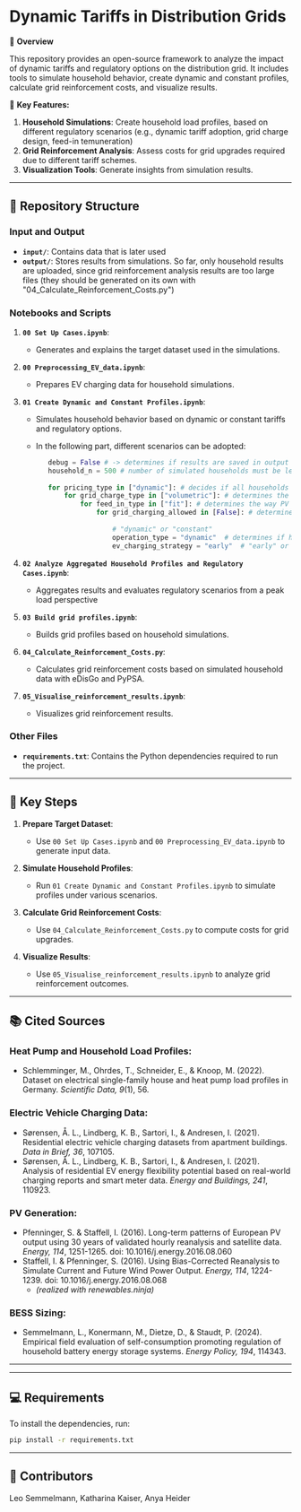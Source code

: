 # Dynamic Tariffs in Distribution Grids

🚀 **Overview**

This repository provides an open-source framework to analyze the impact of dynamic tariffs and regulatory options on the distribution grid. It includes tools to simulate household behavior, create dynamic and constant profiles, calculate grid reinforcement costs, and visualize results.

📄 **Key Features:**
1. **Household Simulations**: Create household load profiles, based on different regulatory scenarios (e.g., dynamic tariff adoption, grid charge design, feed-in temuneration)
2. **Grid Reinforcement Analysis**: Assess costs for grid upgrades required due to different tariff schemes.
3. **Visualization Tools**: Generate insights from simulation results.

---

## 📂 Repository Structure

### **Input and Output**
- **`input/`**: Contains data that is later used 
- **`output/`**: Stores results from simulations. So far, only household results are uploaded, since grid reinforcement analysis results are too large files (they should be generated on its own with "04_Calculate_Reinforcement_Costs.py")

### **Notebooks and Scripts**

1. **`00 Set Up Cases.ipynb`**:
   - Generates and explains the target dataset used in the simulations.

2. **`00 Preprocessing_EV_data.ipynb`**:
   - Prepares EV charging data for household simulations.

3. **`01 Create Dynamic and Constant Profiles.ipynb`**:
   - Simulates household behavior based on dynamic or constant tariffs and regulatory options.
   - In the following part, different scenarios can be adopted: 

     ```python
        debug = False # -> determines if results are saved in output folder
        household_n = 500 # number of simulated households must be less than 500
        
        for pricing_type in ["dynamic"]: # decides if all households in the sample follow constant or dynamic tariffs ["constant","dynamic"]
            for grid_charge_type in ["volumetric"]: # determines the grid charge design, can be: ["volumetric","peak","segmented","rotating"]:
                for feed_in_type in ["fit"]: # determines the way PV feed in is remunerated ["fit","dynamic"]
                    for grid_charging_allowed in [False]: # determines if households can charge their BESS from the grid, default is False
        
                        # "dynamic" or "constant"
                        operation_type = "dynamic"  # determines if household's home energy management systems are operated dynamically, can either be "dynamic" or "constant"
                        ev_charging_strategy = "early"  # "early" or "spread"; only relevant for operation_type = "constant"
     ```

4. **`02 Analyze Aggregated Household Profiles and Regulatory Cases.ipynb`**:
   - Aggregates results and evaluates regulatory scenarios from a peak load perspective

5. **`03 Build grid profiles.ipynb`**:
   - Builds grid profiles based on household simulations. 

6. **`04_Calculate_Reinforcement_Costs.py`**:
   - Calculates grid reinforcement costs based on simulated household data with eDisGo and PyPSA.

7. **`05_Visualise_reinforcement_results.ipynb`**:
   - Visualizes grid reinforcement results.

### **Other Files**
- **`requirements.txt`**: Contains the Python dependencies required to run the project.

---

## 🧩 Key Steps

1. **Prepare Target Dataset**:
   - Use `00 Set Up Cases.ipynb` and `00 Preprocessing_EV_data.ipynb` to generate input data.

2. **Simulate Household Profiles**:
   - Run `01 Create Dynamic and Constant Profiles.ipynb` to simulate profiles under various scenarios.

3. **Calculate Grid Reinforcement Costs**:
   - Use `04_Calculate_Reinforcement_Costs.py` to compute costs for grid upgrades.

4. **Visualize Results**:
   - Use `05_Visualise_reinforcement_results.ipynb` to analyze grid reinforcement outcomes.

---

## 📚 Cited Sources

### Heat Pump and Household Load Profiles:
- Schlemminger, M., Ohrdes, T., Schneider, E., & Knoop, M. (2022). Dataset on electrical single-family house and heat pump load profiles in Germany. *Scientific Data, 9*(1), 56.

### Electric Vehicle Charging Data:
- Sørensen, Å. L., Lindberg, K. B., Sartori, I., & Andresen, I. (2021). Residential electric vehicle charging datasets from apartment buildings. *Data in Brief, 36*, 107105.
- Sørensen, Å. L., Lindberg, K. B., Sartori, I., & Andresen, I. (2021). Analysis of residential EV energy flexibility potential based on real-world charging reports and smart meter data. *Energy and Buildings, 241*, 110923.

### PV Generation:
- Pfenninger, S. & Staffell, I. (2016). Long-term patterns of European PV output using 30 years of validated hourly reanalysis and satellite data. *Energy, 114*, 1251-1265. doi: 10.1016/j.energy.2016.08.060
- Staffell, I. & Pfenninger, S. (2016). Using Bias-Corrected Reanalysis to Simulate Current and Future Wind Power Output. *Energy, 114*, 1224-1239. doi: 10.1016/j.energy.2016.08.068
  - *(realized with renewables.ninja)*

### BESS Sizing:
- Semmelmann, L., Konermann, M., Dietze, D., & Staudt, P. (2024). Empirical field evaluation of self-consumption promoting regulation of household battery energy storage systems. *Energy Policy, 194*, 114343.

---

---

## 💻 Requirements

To install the dependencies, run:
```bash
pip install -r requirements.txt
```

---

## 🌟 Contributors
Leo Semmelmann, Katharina Kaiser, Anya Heider
